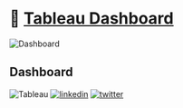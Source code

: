 # 🔗 [Tableau Dashboard](https://public.tableau.com/views/AirBnBFullProject_17271194153650/Dashboard1?:language=en-US&:sid=&:redirect=auth&:display_count=n&:origin=viz_share_link)
![Dashboard]()

##  Dashboard
![Tableau](https://katherineoelsner.com/)
[![linkedin](https://img.shields.io/badge/linkedin-0A66C2?style=for-the-badge&logo=linkedin&logoColor=white)](https://www.linkedin.com/)
[![twitter](https://img.shields.io/badge/twitter-1DA1F2?style=for-the-badge&logo=twitter&logoColor=white)](https://twitter.com/)

